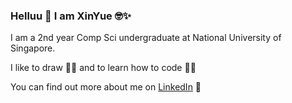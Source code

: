 ### Helluu 👋 I am XinYue 🤓✨

I am a 2nd year Comp Sci undergraduate at National University of Singapore.

I like to draw 👩‍🎨 and to learn how to code 👩‍💻

You can find out more about me on [LinkedIn](https://www.linkedin.com/in/xinyuehehxy/) 🤪

<!-- ![Github stats](https://github-readme-stats.vercel.app/api?username=eksinyue&show_icons=true&count_private=true) -->

<!--
**eksinyue/eksinyue** is a ✨ _special_ ✨ repository because its `README.md` (this file) appears on your GitHub profile.

Here are some ideas to get you started:

- 🔭 I’m currently working on ...
- 🌱 I’m currently learning ...
- 👯 I’m looking to collaborate on ...
- 🤔 I’m looking for help with ...
- 💬 Ask me about ...
- 📫 How to reach me: ...
- 😄 Pronouns: ...
- ⚡ Fun fact: ...
-->
